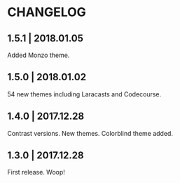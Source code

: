 # CHANGELOG

## 1.5.1 | 2018.01.05

Added Monzo theme.

## 1.5.0 | 2018.01.02

54 new themes including Laracasts and Codecourse.

## 1.4.0 | 2017.12.28

Contrast versions. New themes. Colorblind theme added.

## 1.3.0 | 2017.12.28

First release. Woop!